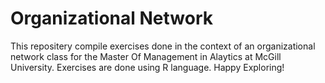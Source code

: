 # Organizational Network

This repositery compile exercises done in the context of an organizational network class for the Master Of Management in Alaytics at McGill University. Exercises are done using R language. Happy Exploring! 
